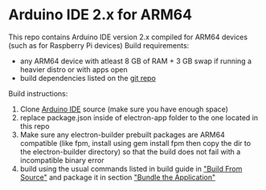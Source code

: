 # Arduino IDE 2.x for ARM64
This repo contains Arduino IDE version 2.x compiled for ARM64 devices (such as for Raspberry Pi devices)
Build requirements:
- any ARM64 device with atleast 8 GB of RAM + 3 GB swap if running a heavier distro or with apps open
- build dependencies listed on the [git repo](https://github.com/arduino/arduino-ide/blob/main/docs/development.md#Prerequisites)

Build instructions:
1. Clone [Arduino IDE](https://github.com/arduino/arduino-ide) source (make sure you have enough space)
2. replace package.json inside of electron-app folder to the one located in this repo
3. Make sure any electron-builder prebuilt packages are ARM64 compatible (like fpm, install using gem install fpm then copy the dir to the electron-builder directory) so that the build does not fail with a incompatible binary error
4. build using the usual commands listed in build guide in ["Build From Source"](https://github.com/arduino/arduino-ide/blob/main/docs/development.md#build-from-source) and package it in section ["Bundle the Application"](https://github.com/arduino/arduino-ide/blob/main/docs/development.md#bundle-the-application)
